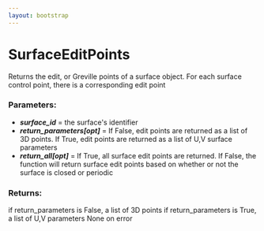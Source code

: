 ```yaml
---
layout: bootstrap
---
```


# SurfaceEditPoints

Returns the edit, or Greville points of a surface object. For each
        surface control point, there is a corresponding edit point
          

### Parameters:

- ***surface_id*** = the surface's identifier
- ***return_parameters[opt]*** = If False, edit points are returned as a list of
  3D points. If True, edit points are returned as a list of U,V surface
  parameters
- ***return_all[opt]*** = If True, all surface edit points are returned. If False,
  the function will return surface edit points based on whether or not the
  surface is closed or periodic
        

### Returns:


if return_parameters is False, a list of 3D points
if return_parameters is True, a list of U,V parameters
None on error
        


